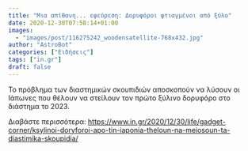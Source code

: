 ```yaml
---
title: "Μια απίθανη... εφεύρεση: Δορυφόροι φτιαγμένοι από ξύλο"
date: 2020-12-30T07:58:14+01:00
images:
  - "images/post/116275242_woodensatellite-768x432.jpg"
author: "AstroBot"
categories: ["Ειδήσεις"]
tags: ["in.gr"]
draft: false
---
```


Το πρόβλημα των διαστημικών σκουπιδιών αποσκοπούν να λύσουν οι Ιάπωνες που θέλουν να στείλουν τον πρώτο ξύλινο δορυφόρο στο διάστημα το 2023.

Διαβάστε περισσότερα: https://www.in.gr/2020/12/30/life/gadget-corner/ksylinoi-doryforoi-apo-tin-iaponia-theloun-na-meiosoun-ta-diastimika-skoupidia/
